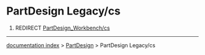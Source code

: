 # PartDesign Legacy/cs
1.  REDIRECT [PartDesign\_Workbench/cs](PartDesign_Workbench/cs.md)

---
[documentation index](../README.md) > [PartDesign](PartDesign_Workbench.md) > PartDesign Legacy/cs
